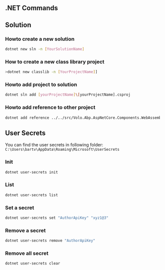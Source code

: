 ## .NET Commands

## Solution

### Howto create a new solution

```bash
dotnet new sln -n [YourSolutionName]
```

### How to create a new class library project

```bash
>dotnet new classlib -n [YourProjectName]]
```

### Howto add project to solution

```bash
dotnet sln add [yourProjectName]\[yourProjectName].csproj
```

### Howto add reference to other project

 ```bash
 dotnet add reference ../../src/Volo.Abp.AspNetCore.Components.WebAssembly.BasicTheme/Volo.Abp.AspNetCore.Components.WebAssembly.BasicTheme.csproj
 ```

## User Secrets

You can find the user secrets in following folder: `C:\Users\bartv\AppData\Roaming\Microsoft\UserSecrets`

### Init

```bash
dotnet user-secrets init
```

### List

```bash
dotnet user-secrets list
```

### Set a secret

```bash
dotnet user-secrets set "AuthorApiKey" "xyz1@3"
```

### Remove a secret

```bash
dotnet user-secrets remove "AuthorApiKey"
```

### Remove all secret

```bash
dotnet user-secrets clear
```

